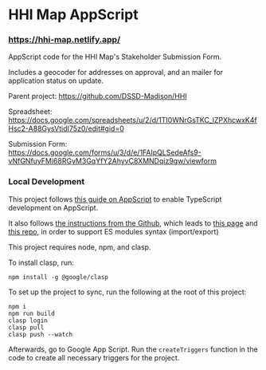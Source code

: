 # HHI Map AppScript
### https://hhi-map.netlify.app/

AppScript code for the HHI Map's Stakeholder Submission Form.

Includes a geocoder for addresses on approval, and an mailer for application status on update.

Parent project: https://github.com/DSSD-Madison/HHI

Spreadsheet: https://docs.google.com/spreadsheets/u/2/d/1TI0WNrGsTKC_lZPXhcwxK4fHsc2-A88GysVtidI75z0/edit#gid=0

Submission Form: https://docs.google.com/forms/u/3/d/e/1FAIpQLSedeAfs9-vNfGNfuyFMi68RGyM3GqYfY2AhyvC8XMNDqiz9gw/viewform


### Local Development
This project follows [this guide on AppScript](https://developers.google.com/apps-script/guides/typescript) to enable TypeScript development on AppScript.

It also follows [the instructions from the Github](https://github.com/google/clasp/blob/master/docs/typescript.md), which leads to [this page](https://github.com/google/clasp/blob/master/docs/esmodules.md) and [this repo](https://github.com/atti187/esmodules/blob/main/babel.config.js), in order to support ES modules syntax (import/export)

This project requires node, npm, and clasp.

To install clasp, run:
```
npm install -g @google/clasp
```

To set up the project to sync, run the following at the root of this project:
```
npm i
npm run build
clasp login
clasp pull
clasp push --watch
```

Afterwards, go to Google App Script. Run the `createTriggers` function in the code to create all necessary triggers for the project.